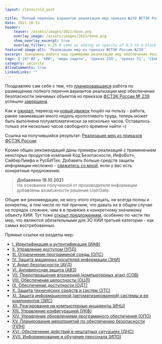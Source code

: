 ```yaml
---
layout: zlonov/old_post

title: 'Полный перечень вариантов реализации мер приказа №239 ФСТЭК России'
date: 2021-10-15
header:
    teaser: /assets/images/2021/done.png
    overlay_image: /assets/images/2021/done.png
    show_overlay_excerpt: true
    overlay_filter: 0.25 # same as adding an opacity of 0.5 to a black background
featured-image-alt: 'Реализация мер из приказа ФСТЭК России №239'
excerpt: Завершена работа над примерами реализации мер обеспечения безопасности значимых объектов из приказа ФСТЭК России №239.
tags: ['187-ФЗ', 'КИИ', 'меры защиты', 'приказ 239', 'приказ 31', 'СБоКИИ', 'ФСТЭК России']
category: security
AllowComments: true
LinkedLinks: ""
---
```

Поздравляю сам себя с тем, что [планировавшаяся](/measures-section-reincarnation) работа по размещению полного перечня вариантов реализации мер обеспечения безопасности значимых объектов из приказов [ФСТЭК России № 239](/laws/приказ-фстэк-239-от-25-12-2017) успешно [завершена](/measures/).

Как и [ожидал](/measures-section-reincarnation), переезд на [новый движок](/howto-configure-custom-domain-for-GitHub-Pages) пошёл на пользу - работа, ранее занимавшая много недель кропотливого труда, теперь может быть выполнена полуавтоматически за несколько часов. Оставалось только эти несколько часов свободного времени найти =)

Ссылка на получившийся результат: [Реализация мер из приказов ФСТЭК России](/measures/).

Кроме общих рекомендаций даны примеры реализаций с применением некоторых продуктов компаний Код Безопасности, ИнфоВотч, СайберЛимфа и РусБИТех. Добавить больше средств защиты информации несложно - [свяжитесь со мной](/contactme/), если у вас есть конкретные предложения.

> **Добавлено 18.10.2021**\
> На основании полученной от производителя информации добавлены возможности решения UserGate.

Общие же рекомендации, не могу этого отрицать, не всегда полны и конкретны, в том числе по той причине, что давать их в общем случае на порядок сложнее, чем в в привязке к конкретному значимому объекту КИИ. Тут тоже [открыт предложениям](/contactme/), особенно по части тех мер, что являются обязательными для ЗО КИИ третьей категории - как самых востребованных.

Прямые ссылки на разделы мер:

- [I. Идентификация и аутентификация (ИАФ)](/measures#i-идентификация-и-аутентификация-иаф)
- [II. Управление доступом (УПД)](/measures#ii-управление-доступом-упд)
- [III. Ограничение программной среды (ОПС)](/measures/#iii-ограничение-программной-среды-опс)
- [IV. Защита машинных носителей информации (ЗНИ)](/measures/#iv-защита-машинных-носителей-информации-зни)
- [V. Аудит безопасности (АУД)](/measures/#v-аудит-безопасности-ауд)
- [VI. Антивирусная защита (АВЗ)](/measures/#vi-антивирусная-защита-авз)
- [VII. Предотвращение вторжений (компьютерных атак) (СОВ)](/measures/#vii-предотвращение-вторжений-компьютерных-атак-сов)
- [VIII. Обеспечение целостности (ОЦЛ)](/measures/#viii-обеспечение-целостности-оцл)
- [IX. Обеспечение доступности (ОДТ)](/measures/#ix-обеспечение-доступности-одт)
- [X. Защита технических средств и систем (ЗТС)](/measures/#x-защита-технических-средств-и-систем-зтс)
- [XI. Защита информационной (автоматизированной) системы и ее компонентов (ЗИС)](/measures/#xi-защита-информационной-автоматизированной-системы-и-ее-компонентов-зис)
- [XII. Реагирование на компьютерные инциденты (ИНЦ)](/measures/#xii-реагирование-на-компьютерные-инциденты-инц)
- [XIII. Управление конфигурацией (УКФ)](/measures/#xiii-управление-конфигурацией-укф)
- [XIV. Управление обновлениями программного обеспечения (ОПО)](/measures/#xiv-управление-обновлениями-программного-обеспечения-опо)
- [XV. Планирование мероприятий по обеспечению безопасности (ПЛН)](/measures/#xv-планирование-мероприятий-по-обеспечению-безопасности-плн)
- [XVI. Обеспечение действий в нештатных ситуациях (ДНС)](/measures/#xvi-обеспечение-действий-в-нештатных-ситуациях-днс)
- [XVII. Информирование и обучение персонала (ИПО)](/measures/#xviiинформирование-и-обучение-персонала-ипо)
